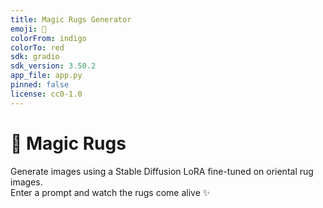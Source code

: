 ```yaml
---
title: Magic Rugs Generator
emoji: 🧿
colorFrom: indigo
colorTo: red
sdk: gradio
sdk_version: 3.50.2
app_file: app.py
pinned: false
license: cc0-1.0
---
```


# 🧿 Magic Rugs

Generate images using a Stable Diffusion LoRA fine-tuned on oriental rug images.  
Enter a prompt and watch the rugs come alive ✨
